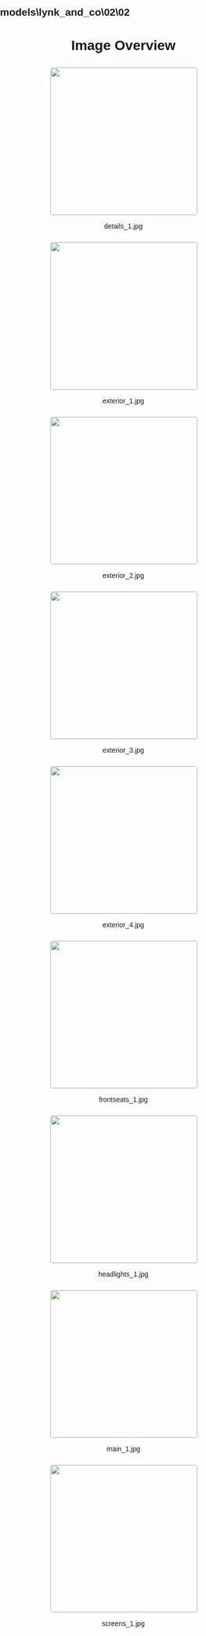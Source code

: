 ## models\lynk_and_co\02\02
<style>
    body {
        font-family: Arial, sans-serif;
        margin: 0;
        padding: 0;
    }
    .image-gallery {
        display: flex;
        flex-wrap: wrap;
        gap: 10px;
        justify-content: center;
        padding: 10px;
    }
    .image-gallery img {
        width: 300px;
        height: auto;
        border: 1px solid #ddd;
        border-radius: 5px;
    }
    .image-gallery div {
        flex: 1 1 calc(33.333% - 20px); /* Three images per row on large screens */
        max-width: 300px;
        text-align: center;
    }
    @media (max-width: 768px) {
        .image-gallery div {
            flex: 1 1 calc(50% - 20px); /* Two images per row on medium screens */
        }
    }
    @media (max-width: 480px) {
        .image-gallery div {
            flex: 1 1 100%; /* One image per row on small screens */
        }
    }
</style>
<h1 style ="text-align: center;"> Image Overview </h1> <div class="image-gallery">
<div>
<img src="https://media.evkx.net/multimedia/models/lynk_and_co/02/02/details_1_st.jpg">
<p>details_1.jpg</p>
</div>
<div>
<img src="https://media.evkx.net/multimedia/models/lynk_and_co/02/02/exterior_1_st.jpg">
<p>exterior_1.jpg</p>
</div>
<div>
<img src="https://media.evkx.net/multimedia/models/lynk_and_co/02/02/exterior_2_st.jpg">
<p>exterior_2.jpg</p>
</div>
<div>
<img src="https://media.evkx.net/multimedia/models/lynk_and_co/02/02/exterior_3_st.jpg">
<p>exterior_3.jpg</p>
</div>
<div>
<img src="https://media.evkx.net/multimedia/models/lynk_and_co/02/02/exterior_4_st.jpg">
<p>exterior_4.jpg</p>
</div>
<div>
<img src="https://media.evkx.net/multimedia/models/lynk_and_co/02/02/frontseats_1_st.jpg">
<p>frontseats_1.jpg</p>
</div>
<div>
<img src="https://media.evkx.net/multimedia/models/lynk_and_co/02/02/headlights_1_st.jpg">
<p>headlights_1.jpg</p>
</div>
<div>
<img src="https://media.evkx.net/multimedia/models/lynk_and_co/02/02/main_1_st.jpg">
<p>main_1.jpg</p>
</div>
<div>
<img src="https://media.evkx.net/multimedia/models/lynk_and_co/02/02/screens_1_st.jpg">
<p>screens_1.jpg</p>
</div>
</div>
